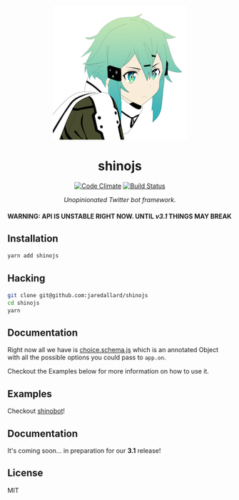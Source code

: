 <p align="center">
  <a href="https://mowmeme.deviantart.com/art/Sinon-Vector-504234070"><img src="https://github.com/jaredallard/shinojs/blob/master/.github/logo.jpg?raw=true"/></a>


  <h1 align="center">shinojs</h1>

  <p align="center">
    <a href="https://codeclimate.com/github/jaredallard/shinojs"><img src="https://codeclimate.com/github/jaredallard/shinojs/badges/gpa.svg" alt="Code Climate"></a>
     <a href="#"><img src="https://img.shields.io/badge/build-success-green.svg" alt="Build Status" /></a>
  </p>

  <p align="center"><i>Unopinionated Twitter bot framework.</i></p>
</p>

#### WARNING: API IS UNSTABLE RIGHT NOW. UNTIL _v3.1_ THINGS MAY BREAK

## Installation

```bash
yarn add shinojs
```

## Hacking

```bash
git clone git@github.com:jaredallard/shinojs
cd shinojs
yarn
```

## Documentation

Right now all we have is [choice.schema.js](https://github.com/jaredallard/shinojs/blob/master/choice.schema.js) which
is an annotated Object with all the possible options you could pass to `app.on`.

Checkout the Examples below for more information on how to use it.

## Examples

Checkout [shinobot](https://github.com/jaredallard/shinobot)!

## Documentation

It's coming soon... in preparation for our **3.1** release!

## License

MIT
